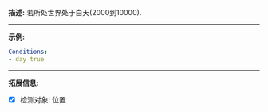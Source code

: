 **描述:** 若所处世界处于白天(2000到10000).

---

**示例:**

```yaml
Conditions:
- day true
```

---

**拓展信息:**

- [x] 检测对象: 位置